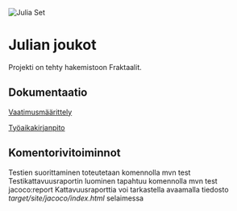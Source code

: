 ![Julia Set](https://github.com/oskarTom/ot-harjoitustyo/blob/master/images/Julia%202.png)

# Julian joukot
Projekti on tehty hakemistoon Fraktaalit.

## Dokumentaatio
[Vaatimusmäärittely](https://github.com/oskarTom/ot-harjoitustyo/blob/master/Dokumentointi/Vaatimusmaarittely.md)

[Työaikakirjanpito](https://github.com/oskarTom/ot-harjoitustyo/blob/master/Dokumentointi/tuntikirjanpito.md)

## Komentorivitoiminnot
Testien suorittaminen toteutetaan komennolla
    mvn test
Testikattavuusraportin luominen tapahtuu komennolla
    mvn test jacoco:report
Kattavuusraporttia voi tarkastella avaamalla tiedosto *target/site/jacoco/index.html* selaimessa

